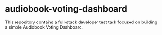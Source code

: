 # audiobook-voting-dashboard
This repository contains a full-stack developer test task focused on building a simple Audiobook Voting Dashboard.
